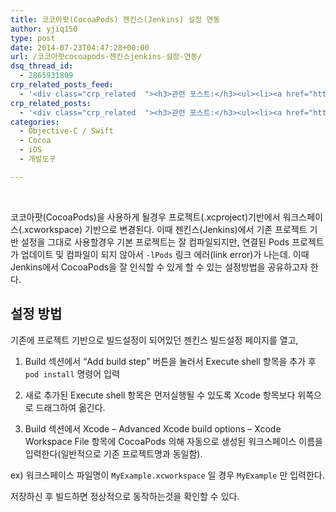 ```yaml
---
title: 코코아팟(CocoaPods) 젠킨스(Jenkins) 설정 연동
author: yjiq150
type: post
date: 2014-07-23T04:47:28+00:00
url: /코코아팟cocoapods-젠킨스jenkins-설정-연동/
dsq_thread_id:
  - 2865931809
crp_related_posts_feed:
  - '<div class="crp_related  "><h3>관련 포스트:</h3><ul><li><a href="https://www.letmecompile.com/use-cocoapod-in-playground/"     class="post-811"><span class="crp_title">Playground에서 Cocoapod 라이브러리 사용하기</span></a></li><li><a href="https://www.letmecompile.com/%ea%b0%9c%eb%b0%9c%ec%9e%90%eb%a5%bc-%ec%9c%84%ed%95%9c-%ed%9a%a8%ec%9c%a8%ec%a0%81%ec%9d%b8-macos-%eb%b0%b1%ec%97%85-%eb%b0%a9%eb%b2%95/"     class="post-865"><span class="crp_title">개발자를 위한 효율적인 MacOS 백업 방법</span></a></li><li><a href="https://www.letmecompile.com/shotcut-linux-server-video-generation/"     class="post-753"><span class="crp_title">Shotcut을 이용하여 리눅스 서버에서 템플릿 기반의 동영상 만들기</span></a></li><li><a href="https://www.letmecompile.com/mysql-utf8-utf8mb4-migration/"     class="post-691"><span class="crp_title">MySQL utf8에서 utf8mb4로 마이그레이션 하기</span></a></li><li><a href="https://www.letmecompile.com/mac-app-recommendation-for-developer/"     class="post-836"><span class="crp_title">개발자를 위한 필수 맥 앱(Mac App) 10선</span></a></li></ul><div class="crp_clear"></div></div>'
crp_related_posts:
  - '<div class="crp_related  "><h3>관련 포스트:</h3><ul><li><a href="https://www.letmecompile.com/use-cocoapod-in-playground/"     class="post-811"><span class="crp_title">Playground에서 Cocoapod 라이브러리 사용하기</span></a></li><li><a href="https://www.letmecompile.com/%ea%b0%9c%eb%b0%9c%ec%9e%90%eb%a5%bc-%ec%9c%84%ed%95%9c-%ed%9a%a8%ec%9c%a8%ec%a0%81%ec%9d%b8-macos-%eb%b0%b1%ec%97%85-%eb%b0%a9%eb%b2%95/"     class="post-865"><span class="crp_title">개발자를 위한 효율적인 MacOS 백업 방법</span></a></li><li><a href="https://www.letmecompile.com/shotcut-linux-server-video-generation/"     class="post-753"><span class="crp_title">Shotcut을 이용하여 리눅스 서버에서 템플릿 기반의 동영상 만들기</span></a></li><li><a href="https://www.letmecompile.com/mysql-utf8-utf8mb4-migration/"     class="post-691"><span class="crp_title">MySQL utf8에서 utf8mb4로 마이그레이션 하기</span></a></li><li><a href="https://www.letmecompile.com/mac-app-recommendation-for-developer/"     class="post-836"><span class="crp_title">개발자를 위한 필수 맥 앱(Mac App) 10선</span></a></li></ul><div class="crp_clear"></div></div>'
categories:
  - Objective-C / Swift
  - Cocoa
  - iOS
  - 개발도구

---
```

&nbsp;

코코아팟(CocoaPods)을 사용하게 될경우 프로젝트(.xcproject)기반에서 워크스페이스(.xcworkspace) 기반으로 변경된다. 이때 젠킨스(Jenkins)에서 기존 프로젝트 기반 설정을 그대로 사용할경우 기본 프로젝트는 잘 컴파일되지만, 연결된 Pods 프로젝트가 업데이트 및 컴파일이 되지 않아서 `-lPods` 링크 에러(link error)가 나는데. 이때 Jenkins에서 CocoaPods을 잘 인식할 수 있게 할 수 있는 설정방법을 공유하고자 한다.

## 설정 방법

기존에 프로젝트 기반으로 빌드설정이 되어있던 젠킨스 빌드설정 페이지를 열고,

  1. Build 섹션에서 &#8220;Add build step&#8221; 버튼을 눌러서 Execute shell 항목을 추가 후 `pod install` 명령어 입력</p> 
  2. 새로 추가된 Execute shell 항목은 먼저실행될 수 있도록 Xcode 항목보다 위쪽으로 드래그하여 옮긴다.

  3. Build 섹션에서 Xcode &#8211; Advanced Xcode build options &#8211; Xcode Workspace File 항목에 CocoaPods 의해 자동으로 생성된 워크스페이스 이름을 입력한다(일반적으로 기존 프로젝트명과 동일함).

ex) 워크스페이스 파일명이 `MyExample.xcworkspace` 일 경우 `MyExample` 만 입력한다.

저장하신 후 빌드하면 정상적으로 동작하는것을 확인할 수 있다.